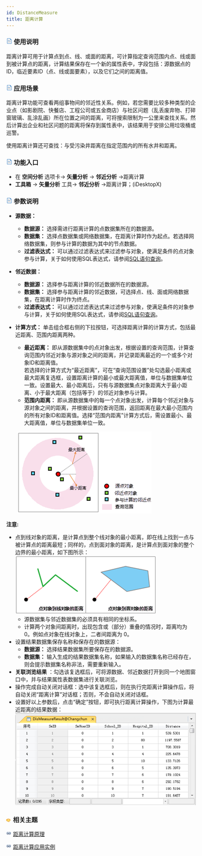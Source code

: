 ```yaml
---
id: DistanceMeasure
title: 距离计算
---
```

### ![](../../../img/read.gif) 使用说明

距离计算可用于计算点到点、线、或面的距离，可计算指定查询范围内点、线或面到被计算点的距离，计算结果保存在一个新的属性表中，字段包括：源数据点的ID，临近要素ID（点、线或面要素），以及它们之间的距离值。

### ![](../../../img/read.gif) 应用场景

距离计算功能可查看两组事物间的邻近性关系。例如，若您需要比较多种类型的企业点（如影剧院、快餐店、工程公司或五金商店）与社区问题（乱丢废弃物、打碎窗玻璃、乱涂乱画）所在位置之间的距离，可将搜索限制为一公里来查找关系。然后计算出企业和社区问题的距离将保存到属性表中，该结果用于安排公用垃圾桶或巡警。

使用距离计算还可查找：与受污染井距离在指定范围内的所有水井和距离。

### ![](../../../img/read.gif) 功能入口

  * 在 **空间分析** 选项卡-> **矢量分析** -> **邻近分析** ->距离计算
  * **工具箱** -> **矢量分析** 工具-> **邻近分析** ->距离计算；(iDesktopX)

### ![](../../../img/read.gif) 参数说明

  * **源数据：**
    * **数据源：** 选择需进行距离计算的点数据集所在的数据源。
    * **数据集：** 选择点数据集或网络数据集，在距离计算时作为起点。若选择网络数据集，则参与计算的数据为其中的节点数据。
    * **过滤表达式：** 可以通过过滤表达式来过滤参与对象，使满足条件的点对象参与计算，关于如何使用SQL表达式，请参阅[SQL语句查询](../../../Query/SQLQueryDia)。
  * **邻近数据：**
    * **数据源：** 选择参与距离计算的邻近数据所在的数据源。
    * **数据集：** 选择参与距离计算的邻近数据，可选择点、线、面或网络数据集，在距离计算时作为终点。
    * **过滤表达式：** 可以通过过滤表达式来过滤参与对象，使满足条件的对象参与计算，关于如何使用SQL表达式，请参阅[SQL语句查询](../../../Query/SQLQueryDia)。
  * **计算方式：** 单击组合框右侧的下拉按钮，可选择距离计算的计算方式，包括最近距离、范围内距离两种。

    * **最近距离：** 即从源数据集中的点对象出发，根据设置的查询范围，计算查询范围内邻近对象与源对象之间的距离，并记录距离最近的一个或多个对象ID和距离值。<br/>若选择的计算方式为“最近距离”，可在“查询范围设置”处勾选最小距离或最大距离复选框，设置距离计算的最小或最大距离值，单位与数据集单位一致。设置最大、最小距离后，只有与源数据集点对象距离大于最小距离、小于最大距离（包括等于）的邻近对象参与计算。
    * **范围内距离：** 即从源数据集中的每一个点对象出发，计算每个邻近对象与源对象之间的距离，并根据设置的查询范围，返回距离在最大最小范围内的所有对象ID和距离值。选择“范围内距离”计算方式后，需设置最小、最大距离值，单位与数据集单位一致。 

　　![](img/Distance.png)  

  
**注意:**

* 点到线对象的距离，是计算点到整个线对象的最小距离，即在线上找到一点与被计算点的距离最短；同样的，点到面对象的距离，是计算点到面对象的整个边界的最小距离，如下图所示： <br/> 
  ![](img/DisMeasure.png)  
    * 源数据集与邻近数据集的必须具有相同的坐标系。
    * 计算两个对象间距离时，出现包含或（部分）重叠的情况时，距离均为 0。例如点对象在线对象上，二者间距离为 0。
* 设置结果数据集保存名称和保存在的数据源： 
    * **数据源：** 选择结果数据集所要保存在的数据源。
    * **数据集：** 输入生成的结果数据集名称，如果输入的数据集名称已经存在，则会提示数据集名称非法，需要重新输入。
* **关联浏览结果** ：勾选该复选框后，可将源数据、邻近数据打开到同一个地图窗口中，并与结果属性表数据集进行关联浏览。
* 操作完成自动关闭对话框：选中该复选框后，则在执行完距离计算操作后，将自动关闭“距离计算”对话框；否则，不会自动关闭对话框。
* 设置好以上参数后，点击“确定”按钮，即可执行距离计算操作，下图为计算最近距离的结果数据：
<br/>![](img/DisMeasureResult.png)  
  

### ![](../../../img/seealso.png) 相关主题

![](../../../img/smalltitle.png) [距离计算原理](DistanceMeasure_Theory)

![](../../../img/smalltitle.png) [距离计算应用实例](DistanceAnalyst_Example)